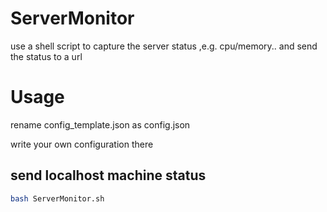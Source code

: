 # ServerMonitor
use a shell script to capture the server status ,e.g. cpu/memory.. and send the status to a url

# Usage
rename config_template.json  as config.json

write your own configuration there
## send localhost machine status
```bash
bash ServerMonitor.sh
```